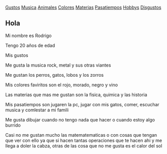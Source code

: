 
 [Gustos](./gustos.md)  [Musica](./musica.md)  [Animales](./animales.md)  [Colores](./colores.md)  [Materias](./materias.md)  [Pasatiempos](./pasatiemposs.md)  [Hobbys](./hoppys)  [Disgustos](./disgostos)

## Hola

Mi nombre es Rodrigo

Tengo 20 años de edad

Mis gustos

Me gusta la musica rock, metal y sus otras viantes

Me gustan los perros, gatos, lobos y los zorros

Mis colores faviritos  son el rojo, morado, negro y vino 

Las materias que mas me gustan son la fisica, quimica y las historia

Mis pasatiempos son jugaren la pc, jugar con mis gatos, comer, escuchar musica y comlestar a mi famili

Me gusta dibujar cuando no tengo nada que hacer o cuando estoy algo burrido

Casi no me gustan mucho las matematematicas o con cosas que tengan que ver con ello ya que si hacen tantas operaciones que te hacen ahi y me llega a doler la cabza, otras de las cosa que no me gusta es el calor del sol

